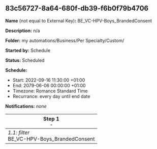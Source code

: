 ## 83c56727-8a64-680f-db39-f6b0f79b4706

**Name** (not equal to External Key)**:** BE_VC-HPV-Boys_BrandedConsent

**Description:** n/a

**Folder:** my automations/Business/Per Specialty/Custom/

**Started by:** Schedule

**Status:** Scheduled

**Schedule:**

* Start: 2022-09-16 11:30:00 +01:00
* End: 2079-06-06 00:00:00 +01:00
* Timezone: Romance Standard Time
* Recurrance: every day until end date

**Notifications:** _none_


| Step 1<br>_<small>-</small>_ |
| --- |
| _1.1: filter_<br>BE_VC-HPV-Boys_BrandedConsent |
